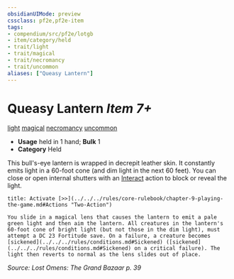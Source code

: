 ```yaml
---
obsidianUIMode: preview
cssclass: pf2e,pf2e-item
tags:
- compendium/src/pf2e/lotgb
- item/category/held
- trait/light
- trait/magical
- trait/necromancy
- trait/uncommon
aliases: ["Queasy Lantern"]
---
```

# Queasy Lantern *Item 7+*  
[light](../../../Rules/traits/light.md)  [magical](../../../Rules/traits/magical.md)  [necromancy](../../../Rules/traits/necromancy.md)  [uncommon](../../../Rules/traits/uncommon.md)  

- **Usage** held in 1 hand; **Bulk** 1
- **Category** Held

This bull's-eye lantern is wrapped in decrepit leather skin. It constantly emits light in a 60-foot cone (and dim light in the next 60 feet). You can close or open internal shutters with an [Interact](../../../Rules/actions/interact.md) action to block or reveal the light.

```ad-embed-ability
title: Activate [>>](../../../rules/core-rulebook/chapter-9-playing-the-game.md#Actions "Two-Action")

You slide in a magical lens that causes the lantern to emit a pale green light and then aim the lantern. All creatures in the lantern's 60-foot cone of bright light (but not those in the dim light), must attempt a DC 23 Fortitude save. On a failure, a creature becomes [sickened](../../../rules/conditions.md#Sickened) ([sickened](../../../rules/conditions.md#Sickened) on a critical failure). The light then reverts to normal as the lens slides out of place.
```

*Source: Lost Omens: The Grand Bazaar p. 39*
